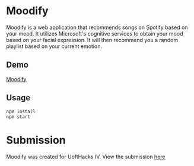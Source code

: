 # Moodify

Moodify is a web application that recommends songs on Spotify based on your mood. It utilizes Microsoft's cognitive services to obtain your mood based on your facial expression. It will then recommend you a random playlist based on your current emotion.

## Demo

[Moodify](http://moodifyy.com/)

## Usage
```
npm install
npm start
```
# Submission
Moodify was created for UoftHacks IV.
View the submission [here](https://uofthacks-iv.hackerearth.com/sprints/uofthacks-iv/dashboard/GooseWarriors/submission/)

